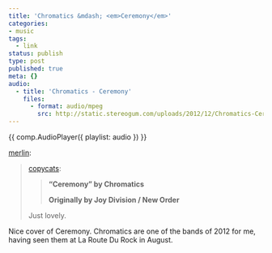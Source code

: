 ```yaml
---
title: 'Chromatics &mdash; <em>Ceremony</em>'
categories:
- music
tags:
  - link
status: publish
type: post
published: true
meta: {}
audio:
  - title: 'Chromatics - Ceremony'
    files:
      - format: audio/mpeg
        src: http://static.stereogum.com/uploads/2012/12/Chromatics-Ceremony-New-Order-cover.mp3
---
```


{{ comp.AudioPlayer({ playlist: audio }) }}

<p><a href="http://www.kungfugrippe.com/post/37199560336/copycats-ceremony-by-chromatics-originally" class="tumblr_blog">merlin</a>:</p>

<blockquote>
<p><a class="tumblr_blog" href="http://copycats.tumblr.com/post/37144785197/ceremony-by-chromatics-originally-by-joy">copycats</a>:</p>
<blockquote>
<p><strong>“Ceremony” by Chromatics </strong></p>
<p><strong>Originally by Joy Division / New Order</strong></p>
</blockquote>


<p>Just lovely.</p>
</blockquote>

<p>Nice cover of Ceremony. Chromatics are one of the bands of 2012 for me, having seen them at La Route Du Rock in August.</p>

